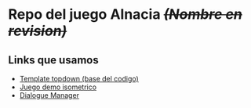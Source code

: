 # Repo del juego Alnacia ~~*(Nombre en revision)*~~

## Links que usamos

- [Template topdown (base del codigo)](https://github.com/stesproject/godot-2d-topdown-template)
- [Juego demo isometrico](https://github.com/godotengine/godot-demo-projects/tree/master/2d/isometric)
- [Dialogue Manager](https://github.com/nathanhoad/godot_dialogue_manager)